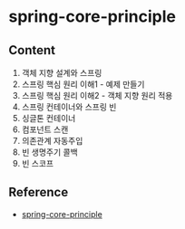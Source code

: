 # spring-core-principle

## Content
1. 객체 지향 설계와 스프링
2. 스프링 핵심 원리 이해1 - 예제 만들기
3. 스프링 핵심 원리 이해2 - 객체 지향 원리 적용
4. 스프링 컨테이너와 스프링 빈
5. 싱글톤 컨테이너
6. 컴포넌트 스캔
7. 의존관계 자동주입
8. 빈 생명주기 콜백
9. 빈 스코프

## Reference
* [spring-core-principle](https://www.inflearn.com/course/스프링-핵심-원리-기본편/dashboard)